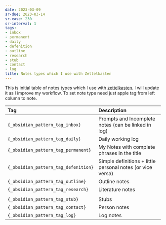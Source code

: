 ```yaml
---
date: 2023-03-09
sr-due: 2023-03-14
sr-ease: 230
sr-interval: 1
tags:
- inbox
- permanent
- daily
- defenition
- outline
- research
- stub
- contact
- log
title: Notes types which I use with Zettelkasten
---
```


This is initial table of notes types which I use with
[zettelkasten](./zettelkasten.md). I will update it as I improve my workflow. To set
note type need just apple tag from left column to note.

| Tag         | Description                                                |
| :---------- | :--------------------------------------------------------- |
| `{_obsidian_pattern_tag_inbox}`      | Prompts and Incomplete notes (can be linked in log)        |
| `{_obsidian_pattern_tag_daily}`      | Daily working log                                          |
| `{_obsidian_pattern_tag_permanent}`  | My Notes with complete phrases in the title                |
| `{_obsidian_pattern_tag_defenition}` | Simple definitions + little personal notes (or vice versa) |
| `{_obsidian_pattern_tag_outline}`    | Outline notes                                              |
| `{_obsidian_pattern_tag_research}`   | Literature notes                                           |
|             |                                                            |
| `{_obsidian_pattern_tag_stub}`       | Stubs                                                      |
| `{_obsidian_pattern_tag_contact}`    | Person notes                                               |
| `{_obsidian_pattern_tag_log}`        | Log notes                                                  |